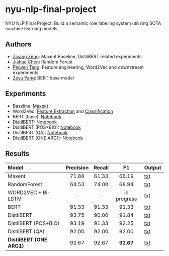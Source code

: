 # nyu-nlp-final-project

NYU NLP Final Project: Build a semantic role labeling system utilizing SOTA machine learning models

## Authors

- [Ziyang Zeng](https://github.com/dizys): Maxent Baseline, DistilBERT related experiments
- [Jiahao Chen](https://github.com/jc10347): Random Forest
- [Peiwen Tang](https://github.com/ppppppw): Feature engineering, Word2Vec and downstream experiments
- [Zeyu Yang](https://github.com/MalikYang9636): BERT base model

## Experiments

- Baseline: [Maxent](https://github.com/dizys/nyu-nlp-homework-6)
- Word2Vec: [Feature Extraction](./feature_extraction/word2vec.py) and [Classification](./feature_extraction/hf_transformer_word2vec.ipynb)
- BERT (base): [Notebook](./src/bert_base.ipynb)
- DistilBERT: [Notebook](./src/hf_transformer.ipynb)
- DistilBERT (POS+BIO): [Notebook](./src/hf_transformer_enhanced.ipynb)
- DistilBERT (QA): [Notebook](./src/hf_transformer_qa.ipynb)
- DistilBERT (ONE ARG1): [Notebook](./src/hf_transformer_one_arg.ipynb)

## Results

| Model                     | Precision | Recall |     F1      | Output                                        |
| :------------------------ | :-------: | :----: | :---------: | :-------------------------------------------- |
| Maxent                    |   71.88   | 61.33  |    66.19    | [txt](./out/test-out-maxent.txt)              |
| RandomForest              |   64.53   | 74.00  |    68.94    | [txt](./out/test-out-rf.txt)                  |
| WORD2VEC + Bi-LSTM        |     -     |   -    | in progress | [txt](./out/test-word2vec.txt)                |
| BERT                      |   91.33   | 91.33  |    91.33    | [txt](./out/test-out-bert.txt)                |
| DistilBERT                |   93.75   | 90.00  |    91.84    | [txt](./out/test-out-distilbert.txt)          |
| DistilBERT (POS+BIO)      |   93.19   | 91.33  |    92.25    | [txt](./out/test-out-distilbert-enhanced.txt) |
| DistilBERT (QA)           |   92.00   | 92.00  |    92.00    | [txt](./out/test-out-distilbert-qa.txt)       |
| **DistilBERT (ONE ARG1)** |   92.67   | 92.67  |  **92.67**  | [txt](./out/test-out-distilbert-one-arg1.txt) |

